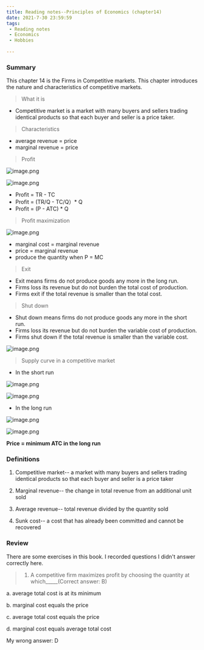 ```yaml
---
title: Reading notes--Principles of Economics (chapter14)
date: 2021-7-30 23:59:59
tags:
 - Reading notes
 - Economics
 - Hobbies
 
---
```


### Summary

This chapter 14 is the Firms in Competitive markets. This chapter introduces the nature and characteristics of competitive markets.

> What it is

* Competitive market is a market with many buyers and sellers trading identical products so that each buyer and seller is a price taker.

> Characteristics

* average revenue = price
* marginal revenue = price

> Profit

![image.png](https://i.loli.net/2021/07/30/KunAmLQGigFEd6S.png)

![image.png](https://i.loli.net/2021/07/30/9oY7mPQyKrk5pVO.png)

* Profit = TR - TC
* Profit = (TR/Q - TC/Q）* Q
* Profit = (P - ATC) * Q

> Profit maximization

![image.png](https://i.loli.net/2021/07/30/VgOZPLUDhGmCMqS.png)

* marginal cost = marginal revenue 
* price = marginal revenue
* produce the quantity when P = MC

> Exit

* Exit means firms do not produce goods any more in the long run.
* Firms loss its revenue but do not burden the total cost of production.
* Firms exit if the total revenue is smaller than the total cost.

> Shut down

* Shut down means firms do not produce goods any more in the short run.
* Firms loss its revenue but do not burden the variable cost of production.
* Firms shut down if the total revenue is smaller than the variable cost.

![image.png](https://i.loli.net/2021/07/30/qrWc8Lz2QX7akjt.png)

> Supply curve in a competitive market

* In the short run

![image.png](https://i.loli.net/2021/07/30/Ud3FZiQebYxKfjS.png)

![image.png](https://i.loli.net/2021/07/30/8tEZKBHeaI2TjJh.png)

* In the long run

![image.png](https://i.loli.net/2021/07/30/TJ7AkRCxsyl5u1n.png)

![image.png](https://i.loli.net/2021/07/30/nR1cBHsxAjMK7C5.png)

**Price = minimum ATC in the long run**

### Definitions

1. Competitive market-- a market with many buyers and sellers trading identical products so that each buyer and seller is a price taker

2. Marginal revenue-- the change in total revenue from an additional unit sold

3. Average revenue-- total revenue divided by the quantity sold

4. Sunk cost-- a cost that has already been committed and cannot be recovered

### Review

There are some exercises in this book. I recorded questions I didn't answer correctly here.

>1. A competitive firm maximizes profit by choosing the quantity at which_____(Correct answer: B)

a. average total cost is at its minimum

b. marginal cost equals the price

c. average total cost equals the price

d. marginal cost equals average total cost

My wrong answer: D
